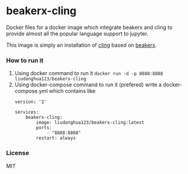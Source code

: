 # beakerx-cling

Docker files for a docker image which integrate beakerx and cling to provide almost all the popular language support to jupyter. 

This image is simply an installation of [cling](https://github.com/root-project/cling/tree/master/tools/Jupyter) based on [beakerx](https://github.com/twosigma/beakerx).

### How to run it

1. Using docker command to run it
    `docker run -d -p 8888:8888 liudonghua123/beakerx-cling`
2. Using docker-compose command to run it (prefered)
    write a docker-compose.yml which contains like
    ```
	version: '2'

	services:
	    beakerx-cling:
	        image: liudonghua123/beakerx-cling:latest
	        ports:
	            - "8888:8888"
	        restart: always
    ```

### License

MIT
